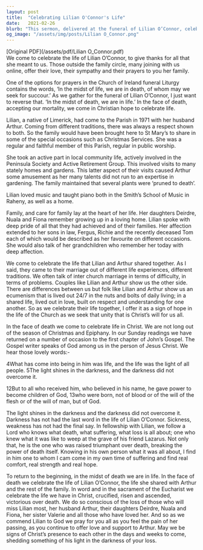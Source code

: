 ```yaml
---
layout: post
title:  "Celebrating Lilian O'Connor's Life"
date:   2021-02-26
blurb: "This sermon, delivered at the funeral of Lilian O’Connor, celebrates her life and the love she shared with her family and community. It emphasizes the Christian hope in the face of death, and the unity that can be found in shared life experiences. The sermon also touches on the power of faith in overcoming darkness and suffering."
og_image: "/assets/img/posts/Lilian O_Connor.png"
---
```

[Original PDF](/assets/pdf/Lilian O_Connor.pdf)    
We come to celebrate the life of Lilian O’Connor, to give thanks for all that she meant to us. Those outside the family circle, many joining with us online, offer their love, their sympathy and their prayers to you her family.

One of the options for prayers in the Church of Ireland funeral Liturgy contains the words, ‘In the midst of life, we are in death, of whom may we seek for succour.’ As we gather for the funeral of Lilian O’Connor, I just want to reverse that. ‘In the midst of death, we are in life.’ In the face of death, accepting our mortality, we come in Christian hope to celebrate life.

Lilian, a native of Limerick, had come to the Parish in 1971 with her husband Arthur. Coming from different traditions, there was always a respect shown to both. So the family would have been brought here to St Mary’s to share in some of the special occasions such as Christmas Services. She was a regular and faithful member of this Parish, regular in public worship.

She took an active part in local community life, actively involved in the Peninsula Society and Active Retirement Group. This involved visits to many stately homes and gardens. This latter aspect of their visits caused Arthur some amusement as her many talents did not run to an expertise in gardening. The family maintained that several plants were ‘pruned to death’.

Lilian loved music and taught piano both in the Smith’s School of Music in Raheny, as well as a home.

Family, and care for family lay at the heart of her life. Her daughters Deirdre, Nuala and Fiona remember growing up in a loving home. Lilian spoke with deep pride of all that they had achieved and of their families. Her affection extended to her sons in law, Fergus, Richie and the recently deceased Tom each of which would be described as her favourite on different occasions. She would also talk of her grandchildren who remember her today with deep affection.

We come to celebrate the life that Lilian and Arthur shared together. As I said, they came to their marriage out of different life experiences, different traditions. We often talk of inter church marriage in terms of difficulty, in terms of problems. Couples like Lilian and Arthur show us the other side. There are differences between us but folk like Lilian and Arthur show us an ecumenism that is lived out 24/7 in the nuts and bolts of daily living; in a shared life, lived out in love, built on respect and understanding for one another. So as we celebrate their life together, I offer it as a sign of hope in the life of the Church as we seek that unity that is Christ’s will for us all.

In the face of death we come to celebrate life in Christ. We are not long out of the season of Christmas and Epiphany. In our Sunday readings we have returned on a number of occasion to the first chapter of John’s Gospel. The Gospel writer speaks of God among us in the person of Jesus Christ. We hear those lovely words:-

4What has come into being in him was life, and the life was the light of all people. 5The light shines in the darkness, and the darkness did not overcome it.

12But to all who received him, who believed in his name, he gave power to become children of God, 13who were born, not of blood or of the will of the flesh or of the will of man, but of God.

The light shines in the darkness and the darkness did not overcome it. Darkness has not had the last word in the life of Lilian O’Connor. Sickness, weakness has not had the final say. In fellowship with Lilian, we follow a Lord who knows what death, what suffering, what loss is all about; one who knew what it was like to weep at the grave of his friend Lazarus. Not only that, he is the one who was raised triumphant over death, breaking the power of death itself. Knowing in his own person what it was all about, I find in him one to whom I cam come in my own time of suffering and find real comfort, real strength and real hope.

To return to the beginning, in the midst of death we are in life. In the face of death we celebrate the life of Lilian O’Connor, the life she shared with Arthur and the rest of the family. In word and in the sacrament of the Eucharist we celebrate the life we have in Christ, crucified, risen and ascended, victorious over death. We do so conscious of the loss of those who will miss Lilian most, her husband Arthur, their daughters Deirdre, Nuala and Fiona, her sister Valerie and all those who have loved her. And so as we commend Lilian to God we pray for you all as you feel the pain of her passing, as you continue to offer love and support to Arthur. May we be signs of Christ’s presence to each other in the days and weeks to come, shedding something of his light in the darkness of your loss.
